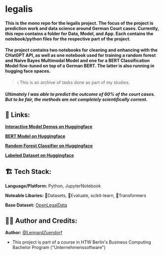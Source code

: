 # legalis
#### This is the mono repo for the legalis project. The focus of the project is prediction work and data science around German Court cases. Currently, this repo contains a folder for Data, Model, and App. Each contains the notebook/python files for the respective part of the project.

#### The project contains two notebooks for cleaning and enhancing with the CHatGPT API, as well as one notebook used for training a random forest and Naive Bayes Multimodal Model and one for a BERT Classification Model fine-tuned on top of a German BERT. The latter is also running in hugging face spaces.

> ℹ️
> This is an archive of tasks done as part of my studies.

##### Ultimately I was able to predict the outcome of 60% of the court cases. But to be fair, the methods are not completely scientifically corrent.

## 🔗 Links:

**[Interactive Model Demos on Huggingface](https://huggingface.co/spaces/LennardZuendorf/legalis)**

**[BERT Model on Huggingface](https://huggingface.co/LennardZuendorf/legalis-BERT)**

**[Random Forest Classifier on Huggingface](https://huggingface.co/LennardZuendorf/legalis-scikit)**

**[Labeled Dataset on Huggingface](https://huggingface.co/datasets/LennardZuendorf/legalis)**

## 🏗️ Tech Stack:

**Language/Platform:** Python, JupyterNotebook

**Noteable Libaries:** 🤗Datasets, 🤗Evaluate, scikit-learn, 🤗Transformers

**Base Dataset:** [OpenLegalData](https://huggingface.co/datasets/LennardZuendorf/openlegaldata-bulk-data)

## 👨‍💻 Author and Credits:

**Author:** [@LennardZuendorf](https://github.com/LennardZuendorf)

- This project is part of a course in HTW Berlin's Business Computing Bachelor Program ("Unternehmenssoftware")
